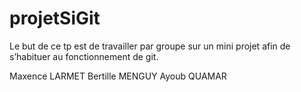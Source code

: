 # projetSiGit
Le but de ce tp est de travailler par groupe sur un mini projet afin de  s’habituer au fonctionnement de git. 

Maxence LARMET
Bertille MENGUY
Ayoub QUAMAR
